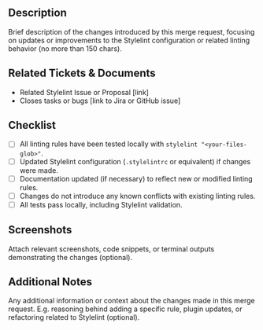 ## Description

Brief description of the changes introduced by this merge request, focusing on updates or improvements to the Stylelint configuration or related linting behavior (no more than 150 chars).

## Related Tickets & Documents

- Related Stylelint Issue or Proposal [link]
- Closes tasks or bugs [link to Jira or GitHub issue]

## Checklist

- [ ] All linting rules have been tested locally with `stylelint "<your-files-glob>"`.
- [ ] Updated Stylelint configuration (`.stylelintrc` or equivalent) if changes were made.
- [ ] Documentation updated (if necessary) to reflect new or modified linting rules.
- [ ] Changes do not introduce any known conflicts with existing linting rules.
- [ ] All tests pass locally, including Stylelint validation.

## Screenshots

Attach relevant screenshots, code snippets, or terminal outputs demonstrating the changes (optional).

## Additional Notes

Any additional information or context about the changes made in this merge request. E.g. reasoning behind adding a specific rule, plugin updates, or refactoring related to Stylelint (optional).
